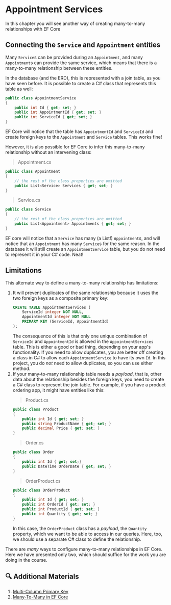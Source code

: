 # Appointment Services
In this chapter you will see another way of creating many-to-many relationships with EF Core

## Connecting the `Service` and `Appointment` entities
Many `Service`s can be provided during an `Appointment`, and  many `Appointment`s can provide the same service, which means that there is a many-to-many relationship between these entities. 

In the database (and the ERD), this is represented with a join table, as you have seen before. It is possible to create a C# class that represents this table as well:
``` csharp
public class AppointmentService
{
    public int Id { get; set; }
    public int AppointmentId { get; set; }
    public int ServiceId { get; set; }
}
```

EF Core will notice that the table has `AppointmentId` and `ServiceId` and create foreign keys to the `Appointment` and `Service` tables. This works fine!

However, it is also possible for EF Core to infer this many-to-many relationship without an intervening class:
> Appointment.cs
``` csharp
public class Appointment
{
    // the rest of the class properties are omitted
    public List<Service> Services { get; set; }
}
```
> Service.cs
``` csharp
public class Service
{
    // the rest of the class properties are omitted
    public List<Appointment> Appointments { get; set; }
}
```

EF core will notice that a `Service` has many (a List!) `Appointment`s, and will notice that an `Appointment` has many `Service`s for the same reason. In the database it will still create an `AppointmentService` table, but you do not need to represent it in your C# code. Neat!

## Limitations
This alternate way to define a many-to-many relationship has limitations:
1. It will prevent duplicates of the same relationship because it uses the two foreign keys as a composite primary key:
    ``` sql
    CREATE TABLE AppointmentServices (
        ServiceId integer NOT NULL,
        AppointmentId integer NOT NULL
        PRIMARY KEY (ServiceId, AppointmentId) 
    );
    ```
    The consequence of this is that only one unique combination of `ServiceId` and `AppointmentId` is allowed in the `AppointmentServices` table. This is either a good or bad thing, depending on your app's functionality. If you need to allow duplicates, you are better off creating a class in C# to allow each `AppointmentService` to have its own `Id`. In this project, you do _not_ need to allow duplicates, so you can use either method.
1. If your many-to-many relationship table needs a _payload_, that is, other data about the relationship besides the foreign keys, you need to create a C# class to represent the join table. For example, if you have a product ordering app, it might have entities like this:
    > Product.cs
    ``` csharp
    public class Product
    {
        public int Id { get; set; }
        public string ProductName { get; set; }
        public decimal Price { get; set; }
    }
    ```
    > Order.cs
    ``` csharp
    public class Order
    {
        public int Id { get; set;}
        public DateTime OrderDate { get; set; }
    }
    ```
    > OrderProduct.cs
    ``` csharp
    public class OrderProduct
    {
        public int Id { get; set; }
        public int OrderId { get; set; }
        public int ProductId { get; set; }
        public int Quantity { get; set; }
    }
    ```
    In this case, the `OrderProduct` class has a _payload_, the `Quantity` property, which we want to be able to access in our queries. Here, too, we should use a separate C# class to define the relationship. 


There are _many_ ways to configure many-to-many relationships in EF Core. Here we have presented only two, which should suffice for the work you are doing in the course. 

## 🔍 Additional Materials
1. [Multi-Column Primary Key](https://www.postgresql.org/docs/current/ddl-constraints.html#DDL-CONSTRAINTS-PRIMARY-KEYS)
1. [Many-To-Many in EF Core](https://learn.microsoft.com/en-us/ef/core/modeling/relationships/many-to-many)